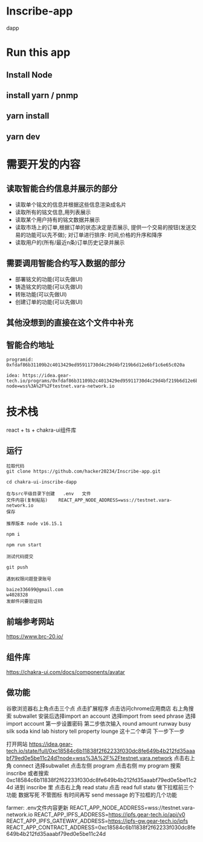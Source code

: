 # Inscribe-app
dapp

# Run this app
## Install Node
## install yarn / pnmp
## yarn install
## yarn dev

# 需要开发的内容
## 读取智能合约信息并展示的部分
- 读取单个铭文的信息并根据这些信息渲染成名片
- 读取所有的铭文信息,用列表展示
- 读取某个用户持有的铭文数据并展示
- 读取市场上的订单,根据订单的状态决定是否展示, 提供一个交易的按钮(发送交易的功能可以先不做); 对订单进行排序: 时间,价格的升序和降序
- 读取用户的(所有/最近n条)订单历史记录并展示

## 需要调用智能合约写入数据的部分
- 部署铭文的功能(可以先做UI)
- 铸造铭文的功能(可以先做UI)
- 转账功能(可以先做UI)
- 创建订单的功能(可以先做UI)

## 其他没想到的直接在这个文件中补充

## 智能合约地址
```
programid: 0xfdaf86b31109b2c4013429ed95911730d4c29d4bf219b6d12e6bf1c6e65c020a
``` 
```
idea: https://idea.gear-tech.io/programs/0xfdaf86b31109b2c4013429ed95911730d4c29d4bf219b6d12e6bf1c6e65c020a?node=wss%3A%2F%2Ftestnet.vara-network.io
```

# 技术栈
react + ts + chakra-ui组件库

## 运行 
``` 
拉取代码
git clone https://github.com/hacker20234/Inscribe-app.git

cd chakra-ui-inscribe-dapp

在与src平级目录下创建   .env   文件
文件内容(复制粘贴)    REACT_APP_NODE_ADDRESS=wss://testnet.vara-network.io
保存

推荐版本 node v16.15.1

npm i

npm run start

测试代码提交

git push

遇到权限问题登录账号

baize336699@gmail.com
w4028328
发邮件问要验证码
```

## 前端参考网站
https://www.brc-20.io/

## 组件库
https://chakra-ui.com/docs/components/avatar

## 做功能 
谷歌浏览器右上角点击三个点
点击扩展程序
点击访问chrome应用商店 
右上角搜索 subwallet
安装后选择import an account
选择import from seed phrase
选择import account
第一步设置密码
第二步依次输入 round amount runway busy silk soda kind lab history tell property lounge 这十二个单词 下一步下一步

打开网站 https://idea.gear-tech.io/state/full/0xc18584c6b11838f2f62233f030dc8fe649b4b212fd35aaabf79ed0e5be11c24d?node=wss%3A%2F%2Ftestnet.vara.network
点击右上角 connect 选择subwallet
点击左侧 program 
点击右侧 my program
搜索 inscribe 或者搜索 0xc18584c6b11838f2f62233f030dc8fe649b4b212fd35aaabf79ed0e5be11c24d
进到 inscribe 里 
点击右上角 read statu
点击 read full statu
做下拉框前三个功能 数据写死 不管图标
有时间再写 send message 的下拉框的几个功能


farmer:
.env文件内容更新
REACT_APP_NODE_ADDRESS=wss://testnet.vara-network.io
REACT_APP_IPFS_ADDRESS=https://ipfs.gear-tech.io/api/v0
REACT_APP_IPFS_GATEWAY_ADDRESS=https://ipfs-gw.gear-tech.io/ipfs
REACT_APP_CONTRACT_ADDRESS=0xc18584c6b11838f2f62233f030dc8fe649b4b212fd35aaabf79ed0e5be11c24d